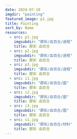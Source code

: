 ```yaml
---
date: 2024-07-10
imgdir: "painting"
featured_image: p1.jpg
title: Painting
sort_by: Name
resources:
  - src: p1.jpg
    imgsubdir: "膠彩/血百合/過程"
    title: 膠彩 血百合
  - src: p2.jpg
    imgsubdir: "膠彩/血百合/過程"
    title: 膠彩 血百合
  - src: p3.jpg
    imgsubdir: "膠彩/血百合/過程"
    title: 膠彩 血百合
  - src: i1.jpg
    imgsubdir: "膠彩/血百合/圖"
    title: 膠彩 血百合
  - src: i2.jpg
    imgsubdir: "膠彩/血百合/圖"
    title: 膠彩 血百合
  - src: i3.jpg
    imgsubdir: "膠彩/血百合/圖"
    title: 膠彩 血百合
  - src: s1.jpg
    imgsubdir: "膠彩/血百合/材料"
    title: 膠彩 血百合
---
```

